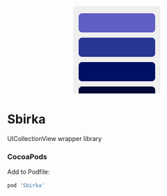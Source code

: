 <p align="center">
  <img height="200" src="res/logo.png" />
</p>

# Sbirka
UICollectionView wrapper library

### CocoaPods

Add to Podfile:

```rb
pod 'Sbirka'